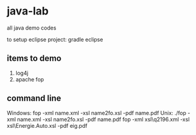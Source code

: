 # java-lab
all java demo codes

to setup eclipse project:
gradle eclipse

## items to demo
1. log4j
2. apache fop

## command line 
Windows: fop -xml name.xml -xsl name2fo.xsl -pdf name.pdf
Unix: ./fop -xml name.xml -xsl name2fo.xsl -pdf name.pdf
fop -xml xsl\q2196.xml -xsl xsl\Energie.Auto.xsl -pdf eig.pdf

